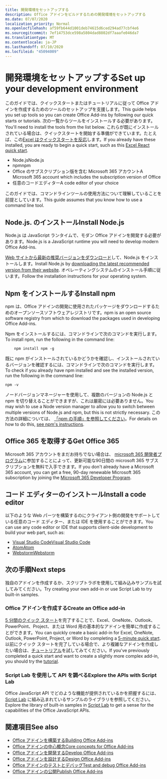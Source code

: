 ```yaml
---
title: 開発環境をセットアップする
description: Office アドインをビルドするための開発環境をセットアップする
ms.date: 07/07/2020
localization_priority: Normal
ms.openlocfilehash: af59fb644d1001deb74615d6ced294ad77cbf4e6
ms.sourcegitcommit: 7ef14753dce598a5804dad8802df7aaafe046da7
ms.translationtype: MT
ms.contentlocale: ja-JP
ms.lasthandoff: 07/10/2020
ms.locfileid: "45094009"
---
```

# <a name="set-up-your-development-environment"></a><span data-ttu-id="d0e9f-103">開発環境をセットアップする</span><span class="sxs-lookup"><span data-stu-id="d0e9f-103">Set up your development environment</span></span>

<span data-ttu-id="d0e9f-104">このガイドでは、クイックスタートまたはチュートリアルに従って Office アドインを作成するためのツールのセットアップを支援します。</span><span class="sxs-lookup"><span data-stu-id="d0e9f-104">This guide helps you set up tools so you can create Office Add-ins by following our quick starts or tutorials.</span></span> <span data-ttu-id="d0e9f-105">次の一覧からツールをインストールする必要があります。</span><span class="sxs-lookup"><span data-stu-id="d0e9f-105">You'll need to install the tools from the list below.</span></span> <span data-ttu-id="d0e9f-106">これらが既にインストールされている場合は、クイックスタートを開始する準備ができています。たとえば、この[Excel はクイックスタートを反応](../quickstarts/excel-quickstart-react.md)します。</span><span class="sxs-lookup"><span data-stu-id="d0e9f-106">If you already have these installed, you are ready to begin a quick start, such as this [Excel React quick start](../quickstarts/excel-quickstart-react.md).</span></span>

- <span data-ttu-id="d0e9f-107">Node.js</span><span class="sxs-lookup"><span data-stu-id="d0e9f-107">Node.js</span></span>
- <span data-ttu-id="d0e9f-108">npm</span><span class="sxs-lookup"><span data-stu-id="d0e9f-108">npm</span></span>
- <span data-ttu-id="d0e9f-109">Office のサブスクリプション版を含む Microsoft 365 アカウント</span><span class="sxs-lookup"><span data-stu-id="d0e9f-109">A Microsoft 365 account which includes the subscription version of Office</span></span>
- <span data-ttu-id="d0e9f-110">任意のコードエディター</span><span class="sxs-lookup"><span data-stu-id="d0e9f-110">A code editor of your choice</span></span>

<span data-ttu-id="d0e9f-111">このガイドでは、コマンドラインツールの使用方法について理解していることを前提としています。</span><span class="sxs-lookup"><span data-stu-id="d0e9f-111">This guide assumes that you know how to use a command line tool.</span></span> 

## <a name="install-nodejs"></a><span data-ttu-id="d0e9f-112">Node.js. のインストール</span><span class="sxs-lookup"><span data-stu-id="d0e9f-112">Install Node.js</span></span>

<span data-ttu-id="d0e9f-113">Node.js は JavaScript ランタイムで、モダン Office アドインを開発する必要があります。</span><span class="sxs-lookup"><span data-stu-id="d0e9f-113">Node.js is a JavaScript runtime you will need to develop modern Office Add-ins.</span></span>

<span data-ttu-id="d0e9f-114">[Web サイトから最新の推奨バージョンをダウンロード](https://nodejs.org)して、Node.js をインストールします。</span><span class="sxs-lookup"><span data-stu-id="d0e9f-114">Install Node.js by [downloading the latest recommended version from their website](https://nodejs.org).</span></span> <span data-ttu-id="d0e9f-115">オペレーティングシステムのインストール手順に従います。</span><span class="sxs-lookup"><span data-stu-id="d0e9f-115">Follow the installation instructions for your operating system.</span></span>

## <a name="install-npm"></a><span data-ttu-id="d0e9f-116">Npm をインストールする</span><span class="sxs-lookup"><span data-stu-id="d0e9f-116">Install npm</span></span>

<span data-ttu-id="d0e9f-117">npm は、Office アドインの開発に使用されたパッケージをダウンロードするためのオープンソースソフトウェアレジストリです。</span><span class="sxs-lookup"><span data-stu-id="d0e9f-117">npm is an open source software registry from which to download the packages used in developing Office Add-ins.</span></span>

<span data-ttu-id="d0e9f-118">Npm をインストールするには、コマンドラインで次のコマンドを実行します。</span><span class="sxs-lookup"><span data-stu-id="d0e9f-118">To install npm, run the following in the command line:</span></span>

```command&nbsp;line
    npm install npm -g
```

<span data-ttu-id="d0e9f-119">既に npm がインストールされているかどうかを確認し、インストールされているバージョンを確認するには、コマンドラインで次のコマンドを実行します。</span><span class="sxs-lookup"><span data-stu-id="d0e9f-119">To check if you already have npm installed and see the installed version, run the following in the command line:</span></span>

```command&nbsp;line
npm -v
```

<span data-ttu-id="d0e9f-120">ノードバージョンマネージャーを使用して、複数のバージョンの Node.js と npm を切り替えることができますが、これは厳密には必要ありません。</span><span class="sxs-lookup"><span data-stu-id="d0e9f-120">You may wish to use a Node version manager to allow you to switch between multiple versions of Node.js and npm, but this is not strictly necessary.</span></span> <span data-ttu-id="d0e9f-121">この方法の詳細については、 [「npm の手順」を参照してください](https://docs.npmjs.com/downloading-and-installing-node-js-and-npm)。</span><span class="sxs-lookup"><span data-stu-id="d0e9f-121">For details on how to do this, [see npm's instructions](https://docs.npmjs.com/downloading-and-installing-node-js-and-npm).</span></span>

## <a name="get-office-365"></a><span data-ttu-id="d0e9f-122">Office 365 を取得する</span><span class="sxs-lookup"><span data-stu-id="d0e9f-122">Get Office 365</span></span>

<span data-ttu-id="d0e9f-123">Microsoft 365 アカウントをまだお持ちでない場合は、 [microsoft 365 開発者プログラム](https://developer.microsoft.com/office/dev-program)に参加することによって、更新可能な90日間の microsoft 365 サブスクリプションを無料で入手できます。</span><span class="sxs-lookup"><span data-stu-id="d0e9f-123">If you don't already have a Microsoft 365 account, you can get a free, 90-day renewable Microsoft 365 subscription by joining the [Microsoft 365 Developer Program](https://developer.microsoft.com/office/dev-program).</span></span>

## <a name="install-a-code-editor"></a><span data-ttu-id="d0e9f-124">コード エディターのインストール</span><span class="sxs-lookup"><span data-stu-id="d0e9f-124">Install a code editor</span></span>

<span data-ttu-id="d0e9f-125">以下のような Web パーツを構築するのにクライアント側の開発をサポートしている任意のコード エディター、または IDE を使用することができます。</span><span class="sxs-lookup"><span data-stu-id="d0e9f-125">You can use any code editor or IDE that supports client-side development to build your web part, such as:</span></span>

- [<span data-ttu-id="d0e9f-126">Visual Studio Code</span><span class="sxs-lookup"><span data-stu-id="d0e9f-126">Visual Studio Code</span></span>](https://code.visualstudio.com/)
- [<span data-ttu-id="d0e9f-127">Atom</span><span class="sxs-lookup"><span data-stu-id="d0e9f-127">Atom</span></span>](https://atom.io)
- [<span data-ttu-id="d0e9f-128">Webstorm</span><span class="sxs-lookup"><span data-stu-id="d0e9f-128">Webstorm</span></span>](https://www.jetbrains.com/webstorm)

## <a name="next-steps"></a><span data-ttu-id="d0e9f-129">次の手順</span><span class="sxs-lookup"><span data-stu-id="d0e9f-129">Next steps</span></span>

<span data-ttu-id="d0e9f-130">独自のアドインを作成するか、スクリプトラボを使用して組み込みサンプルを試してみてください。</span><span class="sxs-lookup"><span data-stu-id="d0e9f-130">Try creating your own add-in or use Script Lab to try built-in samples.</span></span>

### <a name="create-an-office-add-in"></a><span data-ttu-id="d0e9f-131">Office アドインを作成する</span><span class="sxs-lookup"><span data-stu-id="d0e9f-131">Create an Office add-in</span></span>

<span data-ttu-id="d0e9f-132">[5 分間のクイック スタート](/office/dev/add-ins/)を完了することで、Excel、OneNote、Outlook、PowerPoint、Project、または Word 用の基本的なアドインを簡単に作成することができます。</span><span class="sxs-lookup"><span data-stu-id="d0e9f-132">You can quickly create a basic add-in for Excel, OneNote, Outlook, PowerPoint, Project, or Word by completing a [5-minute quick start](/office/dev/add-ins/).</span></span> <span data-ttu-id="d0e9f-133">以前にクイック スタートを完了している場合で、より複雑なアドインを作成したい場合は、[チュートリアル](/office/dev/add-ins/)を試してみてください。</span><span class="sxs-lookup"><span data-stu-id="d0e9f-133">If you've previously completed a quick start and want to create a slightly more complex add-in, you should try the [tutorial](/office/dev/add-ins/).</span></span>

### <a name="explore-the-apis-with-script-lab"></a><span data-ttu-id="d0e9f-134">Script Lab を使用して API を調べる</span><span class="sxs-lookup"><span data-stu-id="d0e9f-134">Explore the APIs with Script Lab</span></span>

<span data-ttu-id="d0e9f-135">Office JavaScript API でどのような機能が提供されているかを把握するには、[Script Lab](explore-with-script-lab.md) に組み込まれているサンプルのライブラリを参照してください。</span><span class="sxs-lookup"><span data-stu-id="d0e9f-135">Explore the library of built-in samples in [Script Lab](explore-with-script-lab.md) to get a sense for the capabilities of the Office JavaScript APIs.</span></span>

## <a name="see-also"></a><span data-ttu-id="d0e9f-136">関連項目</span><span class="sxs-lookup"><span data-stu-id="d0e9f-136">See also</span></span>

- [<span data-ttu-id="d0e9f-137">Office アドインを構築する</span><span class="sxs-lookup"><span data-stu-id="d0e9f-137">Building Office Add-ins</span></span>](../overview/office-add-ins-fundamentals.md)
- [<span data-ttu-id="d0e9f-138">Office アドインの中心概念</span><span class="sxs-lookup"><span data-stu-id="d0e9f-138">Core concepts for Office Add-ins</span></span>](../overview/core-concepts-office-add-ins.md)
- [<span data-ttu-id="d0e9f-139">Office アドインを開発する</span><span class="sxs-lookup"><span data-stu-id="d0e9f-139">Develop Office Add-ins</span></span>](../develop/develop-overview.md)
- [<span data-ttu-id="d0e9f-140">Office アドインを設計する</span><span class="sxs-lookup"><span data-stu-id="d0e9f-140">Design Office Add-ins</span></span>](../design/add-in-design.md)
- [<span data-ttu-id="d0e9f-141">Office アドインのテストとデバッグ</span><span class="sxs-lookup"><span data-stu-id="d0e9f-141">Test and debug Office Add-ins</span></span>](../testing/test-debug-office-add-ins.md)
- [<span data-ttu-id="d0e9f-142">Office アドインの公開</span><span class="sxs-lookup"><span data-stu-id="d0e9f-142">Publish Office Add-ins</span></span>](../publish/publish.md)
